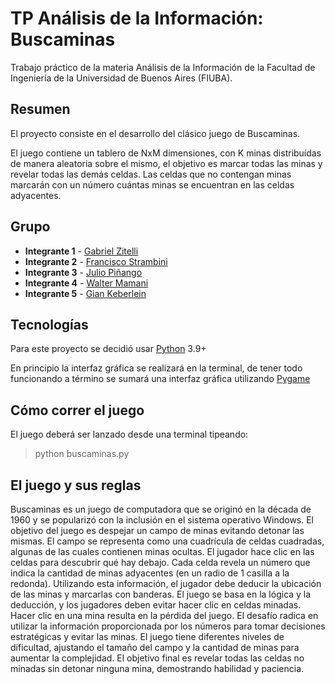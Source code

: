 # TP Análisis de la Información: Buscaminas

Trabajo práctico de la materia Análisis de la Información de la Facultad de Ingeniería de la Universidad de Buenos Aires (FIUBA).

## Resumen

El proyecto consiste en el desarrollo del clásico juego de Buscaminas.

El juego contiene un tablero de NxM dimensiones, con K minas distribuídas de manera aleatoria sobre el mismo, el objetivo es marcar todas las minas y revelar todas las demás celdas. Las celdas que no contengan minas marcarán con un número cuántas minas se encuentran en las celdas adyacentes.

## Grupo

* **Integrante 1** - [Gabriel Zitelli](https://github.com/gabrielzitelli)
* **Integrante 2** - [Francisco Strambini](https://github.com/FranFiuba)
* **Integrante 3** - [Julio Piñango](https://github.com/julioPinango)
* **Integrante 4** - [Walter Mamani](https://github.com/wjma)
* **Integrante 5** - [Gian Keberlein](https://github.com/GianK128)

## Tecnologías

Para este proyecto se decidió usar [Python](https://www.python.org) 3.9+

En principio la interfaz gráfica se realizará en la terminal, de tener todo funcionando a término se sumará una interfaz gráfica utilizando [Pygame](https://www.pygame.org/tags/framework)


## Cómo correr el juego

El juego deberá ser lanzado desde una terminal tipeando:

> python buscaminas.py

## El juego y sus reglas

Buscaminas es un juego de computadora que se originó en la década de 1960 y se popularizó con la inclusión en el sistema operativo Windows. El objetivo del juego es despejar un campo de minas evitando detonar las mismas. El campo se representa como una cuadrícula de celdas cuadradas, algunas de las cuales contienen minas ocultas. El jugador hace clic en las celdas para descubrir qué hay debajo. Cada celda revela un número que indica la cantidad de minas adyacentes (en un radio de 1 casilla a la redonda). Utilizando esta información, el jugador debe deducir la ubicación de las minas y marcarlas con banderas.
El juego se basa en la lógica y la deducción, y los jugadores deben evitar hacer clic en celdas minadas. Hacer clic en una mina resulta en la pérdida del juego. El desafío radica en utilizar la información proporcionada por los números para tomar decisiones estratégicas y evitar las minas. El juego tiene diferentes niveles de dificultad, ajustando el tamaño del campo y la cantidad de minas para aumentar la complejidad. El objetivo final es revelar todas las celdas no minadas sin detonar ninguna mina, demostrando habilidad y paciencia.
